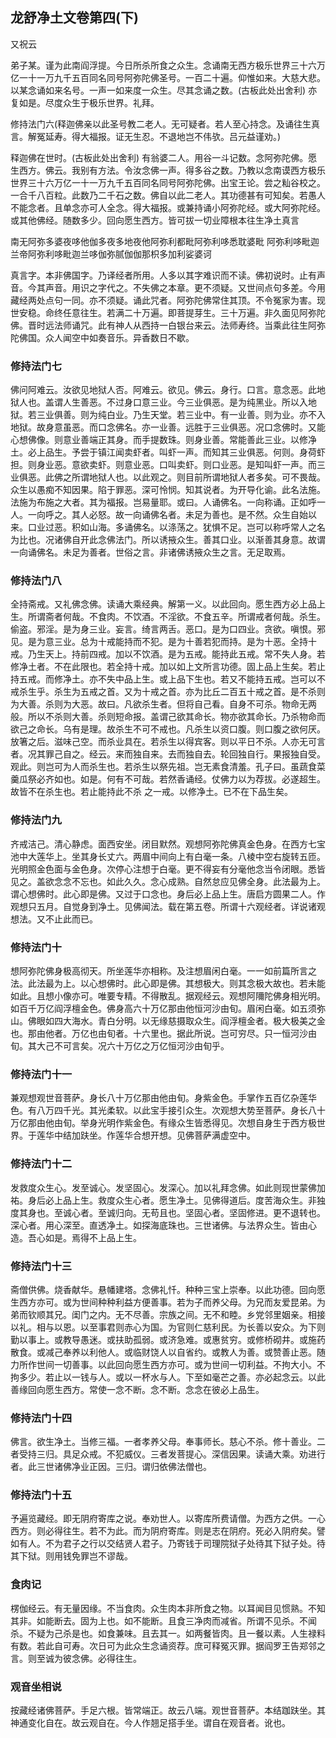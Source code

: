 ## 龙舒净土文卷第四(下)

又祝云

弟子某。谨为此南阎浮提。今日所杀所食之众生。念诵南无西方极乐世界三十六万亿一十一万九千五百同名同号阿弥陀佛圣号。一百二十遍。仰惟如来。大慈大悲。以某念诵如来名号。一声一如来度一众生。尽其念诵之数。(古板此处出舍利) 亦复如是。尽度众生于极乐世界。礼拜。

修持法门六(释迦佛亲以此圣号教二老人。无可疑者。若人至心持念。及诵往生真言。解冤延寿。得大福报。证无生忍。不退地岂不伟欤。吕元益谨劝。)

释迦佛在世时。(古板此处出舍利) 有翁婆二人。用谷一斗记数。念阿弥陀佛。愿生西方。佛云。我别有方法。令汝念佛一声。得多谷之数。乃教以念南谟西方极乐世界三十六万亿一十一万九千五百同名同号阿弥陀佛。出宝王论。尝之籼谷校之。一合千八百粒。此数乃二千石之数。佛自以此二老人。其功德甚有可知矣。若愚人不能念者。且单念亦可人全念。得大福报。或兼持诵小阿弥陀经。或大阿弥陀经。或其他佛经。随数多少。回向愿生西方。皆可拔一切业障根本往生净土真言

南无阿弥多婆夜哆他伽多夜多地夜他阿弥利都毗阿弥利哆悉耽婆毗 阿弥利哆毗迦兰帝阿弥利哆毗迦兰哆伽弥腻伽伽那枳多加利娑婆诃

真言字。本非佛国字。乃译经者所用。人多以其字难识而不读。佛初说时。止有声音。今其声音。用识之字代之。不失佛之本章。更不须疑。又世间点句多差。今用藏经两处点句一同。亦不须疑。诵此咒者。阿弥陀佛常住其顶。不令冤家为害。现世安稳。命终任意往生。若满二十万遍。即菩提芽生。三十万遍。非久面见阿弥陀佛。晋时远法师诵咒。此有神人从西持一白银台来云。法师寿终。当乘此往生阿弥陀佛国。众人闻空中如奏音乐。异香数日不歇。

### 修持法门七

佛问阿难云。汝欲见地狱人否。阿难云。欲见。佛云。身行。口言。意念恶。此地狱人也。盖谓人生善恶。不过身口意三业。今三业俱恶。是为纯黑业。所以入地狱。若三业俱善。则为纯白业。乃生天堂。若三业中。有一业善。则为业。亦不入地狱。故身意虽恶。而口念佛名。亦一业善。远胜于三业俱恶。况口念佛时。又能心想佛像。则意业善端正其身。而手提数珠。则身业善。常能善此三业。以修净土。必上品生。予尝于镇江闻卖虾者。叫虾一声。而知其三业俱恶。何则。身荷虾担。则身业恶。意欲卖虾。则意业恶。口叫卖虾。则口业恶。是知叫虾一声。而三业俱恶。此佛之所谓地狱人也。以此观之。则目前所谓地狱人者多矣。可不畏哉。众生以愚痴不知因果。陷于罪恶。深可怜悯。知其说者。为开导化谕。此名法施。法施为布施之大者。其为福报。岂易量耶。或曰。人诵佛名。一向称诵。正如呼一人。一向呼之。其人必怒。故一向诵佛名者。未足为善也。是不然。众生自始以来。口业过恶。积如山海。多诵佛名。以涤荡之。犹惧不足。岂可以称呼常人之名为比也。况诸佛自开此念佛法门。所以诱掖众生。善其口业。以渐善其身意。故谓一向诵佛名。未足为善者。世俗之言。非诸佛诱掖众生之言。无足取焉。

### 修持法门八

全持斋戒。又礼佛念佛。读诵大乘经典。解第一义。以此回向。愿生西方必上品上生。所谓斋者何哉。不食肉。不饮酒。不淫欲。不食五辛。所谓戒者何哉。杀生。偷盗。邪淫。是为身三业。妄言。绮言两舌。恶口。是为口四业。贪欲。嗔恨。邪见。是为意三业。总为十戒能持而不犯。是为十善若犯而持。是为十恶。全持十戒。乃生天上。持前四戒。加以不饮酒。是为五戒。能持此五戒。常不失人身。若修净土者。不在此限也。若全持十戒。加以如上文所言功德。固上品上生矣。若止持五戒。而修净土。亦不失中品上生。或上品下生也。若又不能持五戒。岂可以不戒杀生乎。杀生为五戒之首。又为十戒之首。亦为比丘二百五十戒之首。是不杀则为大善。杀则为大恶。故曰。凡欲杀生者。但将自己看。自身不可杀。物命无两般。所以不杀则大善。杀则短命报。盖谓己欲其命长。物亦欲其命长。乃杀物命而欲己之命长。乌有是理。故杀生不可不戒也。凡杀生以资口腹。则口腹之欲何厌。放箸之后。滋味己空。而杀业具在。若杀生以得宾客。则以平日不杀。人亦无可言者。况其罪己自之。经云。来而独自来。去而独自去。轮回独自行。果报独自受。观此。则岂可为人而杀生也。若杀生以祭先祖。岂无素食清羞。孔子曰。虽蔬食菜羹瓜祭必齐如也。如是。何有不可哉。若然香诵经。仗佛力以为荐拔。必遂超生。故皆不在杀生也。若止能持此不杀 之一戒。以修净土。已不在下品生矣。

### 修持法门九

齐戒洁己。清心静虑。面西安坐。闭目默然。观想阿弥陀佛真金色身。在西方七宝池中大莲华上。坐其身长丈六。两眉中间向上有白毫一条。八棱中空右旋转五匝。光明照金色面与金色身。次停心注想于白毫。更不得妄有分毫他念当令闭眼。悉皆见之。盖欲念念不忘也。如此久久。念心成熟。自然怠应见佛全身。此法最为上。谓心想佛时。此心即是佛。又过于口念也。身后必上品上生。唐启方圆果二人。作观想只五月。自觉身到净土。见佛闻法。载在第五卷。所谓十六观经者。详说诸观想法。又不止此而已。

### 修持法门十

想阿弥陀佛身极高彻天。所坐莲华亦相称。及注想眉闲白毫。一一如前篇所言之法。此法最为上。以心想佛时。此心即是佛。其想极大。则其念极大故也。若未能如此。且想小像亦可。唯要专精。不得散乱。据观经云。观想阿隬陀佛身相光明。如百千万亿阎浮檀金色。佛身高六十万亿那由他恒河沙由旬。眉闲白毫。如五须弥山。佛眼如四大海水。青白分明。以无缘慈摄取众生。阎浮檀金者。极大极美之金也。那由他者。万亿也由旬者。十六里也。据此所说。岂可穷尽。只一恒河沙由旬。其大己不可言矣。况六十万亿之万亿恒河沙由旬乎。

### 修持法门十一

兼观想观世音菩萨。身长八十万亿那由他由旬。身紫金色。手掌作五百亿杂莲华色。有八万四千光。其光柔软。以此宝手接引众生。次观想大势至菩萨。身长八十万亿那由他由旬。举身光明作紫金色。有缘众生皆悉得见。次想自身生于西方极世界。于莲华中结加趺坐。作莲华合想开想。见佛菩萨满虚空中。

### 修持法门十二

发救度众生心。发至诚心。发坚固心。发深心。加以礼拜念佛。如此则现世蒙佛加祐。身后必上品上生。救度众生心者。愿生净土。见佛得道后。度苦海众生。非独度其身也。至诚心者。至诚归向。无苟且也。坚固心者。坚固修进。更不退转也。深心者。用心深至。直透净土。如探海底珠也。三世诸佛。与法界众生。皆由心造。吾心如是。焉得不上品上生。

### 修持法门十三

斋僧供佛。烧香献华。悬幡建塔。念佛礼忏。种种三宝上崇奉。以此功德。回向愿生西方亦可。或为世间种种利益方便善事。若为子而养父母。为兄而友爱昆弟。为弟而钦顺其兄。闺门之内。无不尽善。宗族之间。无不和睦。乡党邻里姻亲。相接以礼。相与以恩。以至事君则赤心为国。为官则仁慈利民。为长善以安众。为下则勤以事上。或教导愚迷。或扶助孤弱。或济急难。或惠贫穷。或修桥砌井。或施药散食。或减己奉养以利他人。或临财饶人以自省约。或教人为善。或赞善止恶。随力所作世间一切善事。以此回向愿生西方亦可。或为世间一切利益。不拘大小。不拘多少。若止以一钱与人。或以一杯水与人。下至如毫芒之善。亦必起念云。以此善缘回向愿生西方。常使一念不断。念不断。念念在彼必上品生。

### 修持法门十四

佛言。欲生净土。当修三福。一者孝养父母。奉事师长。慈心不杀。修十善业。二者受持三归。具足众戒。不犯威仪。三者发菩提心。深信因果。读诵大乘。劝进行者。此三世诸佛净业正因。三归。谓归依佛法僧也。

### 修持法门十五

予遍览藏经。即无阴府寄库之说。奉劝世人。以寄库所费请僧。为西方之供。一心西方。则必得往生。若不为此。而为阴府寄库。则是志在阴府。死必入阴府矣。譬如有人。不为君子之行以交结贤人君子。乃寄钱于司理院狱子处待其下狱子处。待其下狱。则用钱免罪岂不谬哉。

### 食肉记

楞伽经云。有无量因缘。不当食肉。众生肉本非所食之物。以耳闻目见惯熟。不知其非。如能断去。固为上也。如不能断。且食三净肉而减省。所谓不见杀。不闻杀。不疑为己杀是也。如食兼味。且去其一。如两餐皆肉。且一餐以素。人生禄料有数。若此自可寿。次日可为此众生念诵资荐。庶可释冤灭罪。据阎罗王告郑邻之言。则至诚为彼念佛。必得往生。

### 观音坐相说

按藏经诸佛菩萨。手足六根。皆常端正。故云八端。观世音菩萨。本结跏趺坐。其神通变化自在。故云观自在。今人作翘足搭手坐。谓自在观音者。讹也。